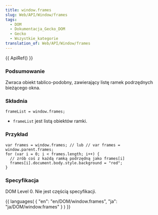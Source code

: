 ```yaml
---
title: window.frames
slug: Web/API/Window/frames
tags:
  - DOM
  - Dokumentacja_Gecko_DOM
  - Gecko
  - Wszystkie_kategorie
translation_of: Web/API/Window/frames
---
```

{{ ApiRef() }}

### Podsumowanie

Zwraca obiekt tablico-podobny, zawierający listę ramek podrzędnych bieżącego okna.

### Składnia

    frameList = window.frames;

- `frameList` jest listą obiektów ramki.

### Przykład

    var frames = window.frames; // lub // var frames = window.parent.frames;
    for (var i = 0; i < frames.length; i++) {
      // zrób coś z każdą ramką podrzędną jako frames[i]
      frames[i].document.body.style.background = "red";
    }

### Specyfikacja

DOM Level 0. Nie jest częścią specyfikacji.



{{ languages( { "en": "en/DOM/window\.frames", "ja": "ja/DOM/window\.frames" } ) }}
